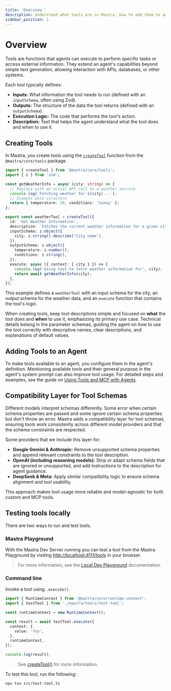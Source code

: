 ```yaml
---
title: 'Overview '
description: Understand what tools are in Mastra, how to add them to agents, and best practices for designing effective tools.
sidebar_position: 1
---
```


# Overview

Tools are functions that agents can execute to perform specific tasks or access external information. They extend an agent's capabilities beyond simple text generation, allowing interaction with APIs, databases, or other systems.

Each tool typically defines:

- **Inputs:** What information the tool needs to run (defined with an `inputSchema`, often using Zod).
- **Outputs:** The structure of the data the tool returns (defined with an `outputSchema`).
- **Execution Logic:** The code that performs the tool's action.
- **Description:** Text that helps the agent understand what the tool does and when to use it.

## Creating Tools

In Mastra, you create tools using the [`createTool`](/docs/reference/tools/create-tool) function from the `@mastra/core/tools` package.

```typescript filename="src/mastra/tools/weatherInfo.ts" copy
import { createTool } from '@mastra/core/tools';
import { z } from 'zod';

const getWeatherInfo = async (city: string) => {
  // Replace with an actual API call to a weather service
  console.log(`Fetching weather for ${city}...`);
  // Example data structure
  return { temperature: 20, conditions: 'Sunny' };
};

export const weatherTool = createTool({
  id: 'Get Weather Information',
  description: `Fetches the current weather information for a given city`,
  inputSchema: z.object({
    city: z.string().describe('City name'),
  }),
  outputSchema: z.object({
    temperature: z.number(),
    conditions: z.string(),
  }),
  execute: async ({ context: { city } }) => {
    console.log('Using tool to fetch weather information for', city);
    return await getWeatherInfo(city);
  },
});
```

This example defines a `weatherTool` with an input schema for the city, an output schema for the weather data, and an `execute` function that contains the tool's logic.

When creating tools, keep tool descriptions simple and focused on **what** the tool does and **when** to use it, emphasizing its primary use case. Technical details belong in the parameter schemas, guiding the agent on _how_ to use the tool correctly with descriptive names, clear descriptions, and explanations of default values.

## Adding Tools to an Agent

To make tools available to an agent, you configure them in the agent's definition. Mentioning available tools and their general purpose in the agent's system prompt can also improve tool usage. For detailed steps and examples, see the guide on [Using Tools and MCP with Agents](/docs/agents/using-tools-and-mcp#adding-tools-to-an-agent).

## Compatibility Layer for Tool Schemas

Different models interpret schemas differently. Some error when certain schema properties are passed and some ignore certain schema properties but don't throw an error. Mastra adds a compatibility layer for tool schemas, ensuring tools work consistently across different model providers and that the schema constraints are respected.

Some providers that we include this layer for:

- **Google Gemini & Anthropic:** Remove unsupported schema properties and append relevant constraints to the tool description.
- **OpenAI (including reasoning models):** Strip or adapt schema fields that are ignored or unsupported, and add instructions to the description for agent guidance.
- **DeepSeek & Meta:** Apply similar compatibility logic to ensure schema alignment and tool usability.

This approach makes tool usage more reliable and model-agnostic for both custom and MCP tools.

## Testing tools locally

There are two ways to run and test tools.

### Mastra Playground

With the Mastra Dev Server running you can test a tool from the Mastra Playground by visiting [http://localhost:4111/tools](http://localhost:4111/tools) in your browser.

> For more information, see the [Local Dev Playground](/docs/getting-started/local-dev-playground) documentation.

### Command line

Invoke a tool using `.execute()`.

```typescript filename="src/test-tool.ts" showLineNumbers copy
import { RuntimeContext } from '@mastra/core/runtime-context';
import { testTool } from './mastra/tools/test-tool';

const runtimeContext = new RuntimeContext();

const result = await testTool.execute({
  context: {
    value: 'foo',
  },
  runtimeContext,
});

console.log(result);
```

> See [createTool()](/docs/reference/tools/create-tool) for more information.

To test this tool, run the following:

```bash copy
npx tsx src/test-tool.ts
```
